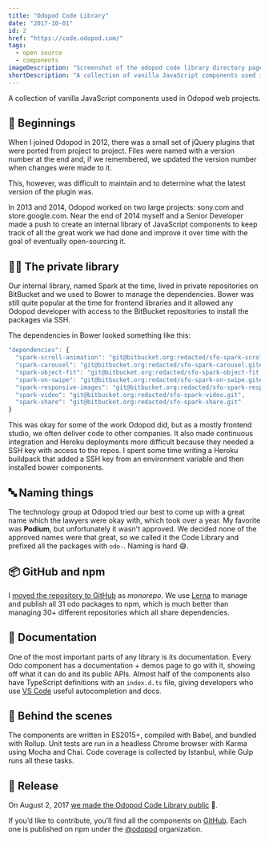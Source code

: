 ```yaml
---
title: "Odopod Code Library"
date: "2017-10-01"
id: 2
href: "https://code.odopod.com/"
tags:
  - open source
  - components
imageDescription: "Screenshot of the odopod code library directory page."
shortDescription: "A collection of vanilla JavaScript components used in Odopod web projects."
---
```


A collection of vanilla JavaScript components used in Odopod web projects.

## 🐤 Beginnings

When I joined Odopod in 2012, there was a small set of jQuery plugins that were ported from project to project. Files were named with a version number at the end and, if we remembered, we updated the version number when changes were made to it.

This, however, was difficult to maintain and to determine what the latest version of the plugin was.

In 2013 and 2014, Odopod worked on two large projects: sony.com and store.google.com. Near the end of 2014 myself and a Senior Developer made a push to create an internal library of JavaScript components to keep track of all the great work we had done and improve it over time with the goal of eventually open-sourcing it.

## 👨‍💻 The private library

Our internal library, named Spark at the time, lived in private repositories on BitBucket and we used to Bower to manage the dependencies. Bower was still quite popular at the time for frontend libraries and it allowed any Odopod developer with access to the BitBucket repositories to install the packages via SSH.

The dependencies in Bower looked something like this:

```js
"dependencies": {
  "spark-scroll-animation": "git@bitbucket.org:redacted/sfo-spark-scroll-animation.git",
  "spark-carousel": "git@bitbucket.org:redacted/sfo-spark-carousel.git#~2.2.1",
  "spark-object-fit": "git@bitbucket.org:redacted/sfo-spark-object-fit.git",
  "spark-on-swipe": "git@bitbucket.org:redacted/sfo-spark-on-swipe.git#~2.0.3",
  "spark-responsive-images": "git@bitbucket.org:redacted/sfo-spark-responsive-images.git#~0.1.5",
  "spark-video": "git@bitbucket.org:redacted/sfo-spark-video.git",
  "spark-share": "git@bitbucket.org:redacted/sfo-spark-share.git"
}
```

This was okay for some of the work Odopod did, but as a mostly frontend studio, we often deliver code to other companies. It also made continuous integration and Heroku deployments more difficult because they needed a SSH key with access to the repos. I spent some time writing a Heroku buildpack that added a SSH key from an environment variable and then installed bower components.

## 🔤 Naming things

The technology group at Odopod tried our best to come up with a great name which the lawyers were okay with, which took over a year. My favorite was **Podium**, but unfortunately it wasn't approved. We decided none of the approved names were that great, so we called it the Code Library and prefixed all the packages with `odo-`. Naming is hard 😅.

## 📦 GitHub and npm

I [moved the repository to GitHub](https://github.com/odopod/code-library/) as _monorepo_. We use [Lerna](https://github.com/lerna/lerna) to manage and publish all 31 odo packages to npm, which is much better than managing 30+ different repositories which all share dependencies.

## 📝 Documentation

One of the most important parts of any library is its documentation. Every Odo component has a documentation + demos page to go with it, showing off what it can do and its public APIs. Almost half of the components also have TypeScript definitions with an `index.d.ts` file, giving developers who use [VS Code](https://code.visualstudio.com/) useful autocompletion and docs.

## 🔬 Behind the scenes

The components are written in ES2015+, compiled with Babel, and bundled with Rollup. Unit tests are run in a headless Chrome browser with Karma using Mocha and Chai. Code coverage is collected by Istanbul, while Gulp runs all these tasks.

## 🚀 Release

On August 2, 2017 [we made the Odopod Code Library public](https://www.odopod.com/news/code-library) 🎉.

If you’d like to contribute, you’ll find all the components on [GitHub](https://github.com/odopod/code-library). Each one is published on npm under the [@odopod](https://www.npmjs.com/org/odopod) organization.
